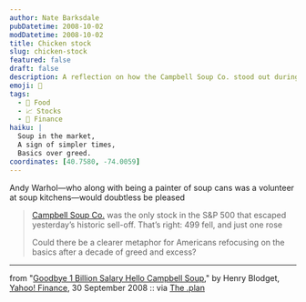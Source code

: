 ```yaml
---
author: Nate Barksdale
pubDatetime: 2008-10-02
modDatetime: 2008-10-02
title: Chicken stock
slug: chicken-stock
featured: false
draft: false
description: A reflection on how the Campbell Soup Co. stood out during a market downturn, highlighting a shift in American values.
emoji: 🍲
tags:
  - 🍲 Food
  - 📈 Stocks
  - 🏦 Finance
haiku: |
  Soup in the market,  
  A sign of simpler times,  
  Basics over greed.
coordinates: [40.7580, -74.0059]
---
```


Andy Warhol—who along with being a painter of soup cans was a volunteer at soup kitchens—would doubtless be pleased

> [Campbell Soup Co.](http://finance.yahoo.com/q?s=CPB) was the only stock in the S&P 500 that escaped yesterday’s historic sell-off. That’s right: 499 fell, and just one rose
>
> Could there be a clearer metaphor for Americans refocusing on the basics after a decade of greed and excess?

---

from "[Goodbye 1 Billion Salary Hello Campbell Soup](http://finance.yahoo.com/tech-ticker/article/81526/Goodbye-1-Billion-Salary-Hello-Campbell-Soup?tickers=^dji,^gspc,^ixic,cpb)," by Henry Blodget, [Yahoo! Finance](http://finance.yahoo.com/tech-ticker/article/81526/Goodbye-1-Billion-Salary-Hello-Campbell-Soup?tickers=^dji,^gspc,^ixic,cpb), 30 September 2008 :: via [The .plan](http://jamesjchoi.blogspot.com/2008/09/countercyclical-stock.html)
